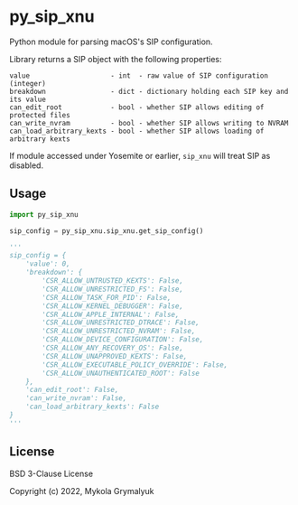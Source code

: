 # py_sip_xnu

Python module for parsing macOS's SIP configuration.

Library returns a SIP object with the following properties:
```
value                    - int  - raw value of SIP configuration (integer)
breakdown                - dict - dictionary holding each SIP key and its value
can_edit_root            - bool - whether SIP allows editing of protected files
can_write_nvram          - bool - whether SIP allows writing to NVRAM
can_load_arbitrary_kexts - bool - whether SIP allows loading of arbitrary kexts
```

If module accessed under Yosemite or earlier, `sip_xnu` will treat SIP as disabled.

## Usage

```python
import py_sip_xnu

sip_config = py_sip_xnu.sip_xnu.get_sip_config()

'''
sip_config = {
    'value': 0,
    'breakdown': {
        'CSR_ALLOW_UNTRUSTED_KEXTS': False,
        'CSR_ALLOW_UNRESTRICTED_FS': False,
        'CSR_ALLOW_TASK_FOR_PID': False,
        'CSR_ALLOW_KERNEL_DEBUGGER': False,
        'CSR_ALLOW_APPLE_INTERNAL': False,
        'CSR_ALLOW_UNRESTRICTED_DTRACE': False,
        'CSR_ALLOW_UNRESTRICTED_NVRAM': False,
        'CSR_ALLOW_DEVICE_CONFIGURATION': False,
        'CSR_ALLOW_ANY_RECOVERY_OS': False,
        'CSR_ALLOW_UNAPPROVED_KEXTS': False,
        'CSR_ALLOW_EXECUTABLE_POLICY_OVERRIDE': False,
        'CSR_ALLOW_UNAUTHENTICATED_ROOT': False
    },
    'can_edit_root': False,
    'can_write_nvram': False,
    'can_load_arbitrary_kexts': False
}
'''
```

## License

BSD 3-Clause License

Copyright (c) 2022, Mykola Grymalyuk